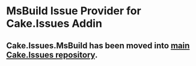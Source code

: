 # MsBuild Issue Provider for Cake.Issues Addin

## Cake.Issues.MsBuild has been moved into [main Cake.Issues repository](https://github.com/cake-contrib/Cake.Issues).
